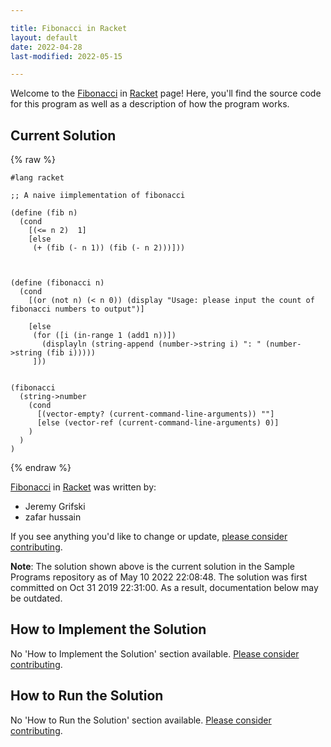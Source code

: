 ```yaml
---

title: Fibonacci in Racket
layout: default
date: 2022-04-28
last-modified: 2022-05-15

---
```


Welcome to the [Fibonacci](https://sampleprograms.io/projects/fibonacci) in [Racket](https://sampleprograms.io/languages/racket) page! Here, you'll find the source code for this program as well as a description of how the program works.

## Current Solution

{% raw %}

```racket
#lang racket

;; A naive iimplementation of fibonacci

(define (fib n)
  (cond
    [(<= n 2)  1]
    [else
     (+ (fib (- n 1)) (fib (- n 2)))]))
     

  
(define (fibonacci n)
  (cond
    [(or (not n) (< n 0)) (display "Usage: please input the count of fibonacci numbers to output")]
    
    [else
     (for ([i (in-range 1 (add1 n))]) 
       (displayln (string-append (number->string i) ": " (number->string (fib i)))))
     ]))
    
  
(fibonacci 
  (string->number 
    (cond
      [(vector-empty? (current-command-line-arguments)) ""] 
      [else (vector-ref (current-command-line-arguments) 0)]
    )
  )
)
```

{% endraw %}

[Fibonacci](https://sampleprograms.io/projects/fibonacci) in [Racket](https://sampleprograms.io/languages/racket) was written by:

- Jeremy Grifski
- zafar hussain

If you see anything you'd like to change or update, [please consider contributing](https://github.com/TheRenegadeCoder/sample-programs).

**Note**: The solution shown above is the current solution in the Sample Programs repository as of May 10 2022 22:08:48. The solution was first committed on Oct 31 2019 22:31:00. As a result, documentation below may be outdated.

## How to Implement the Solution

No 'How to Implement the Solution' section available. [Please consider contributing](https://github.com/TheRenegadeCoder/sample-programs-website).

## How to Run the Solution

No 'How to Run the Solution' section available. [Please consider contributing](https://github.com/TheRenegadeCoder/sample-programs-website).